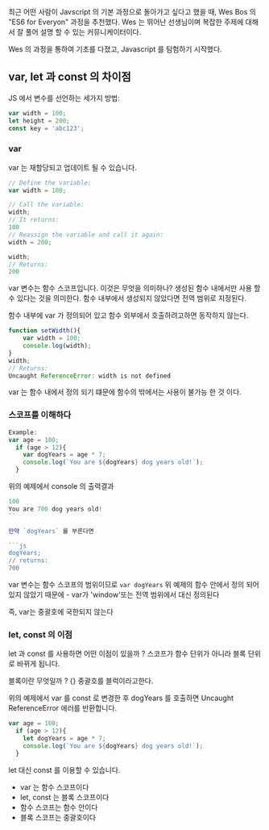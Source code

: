최근 어떤 사람이 Javscript 의 기본 과정으로 돌아가고 싶다고 했을 때, Wes Bos 의 "ES6 for Everyon" 과정을 추천했다.
Wes 는 뛰어난 선생님이며 복잡한 주제에 대해서 잘 풀어 설명 할 수 있는 커뮤니케이터이다.

Wes 의 과정을 통하여 기초를 다졌고, Javascript 를 탐험하기 시작했다.

## var, let 과 const 의 차이점 

JS 에서 변수를 선언하는 세가지 방법:

```js
var width = 100;
let height = 200;
const key = 'abc123';
```

### var

var 는 재할당되고 업데이트 될 수 있습니다.

```js
// Define the variable:
var width = 100;

// Call the variable:
width;
// It returns:
100
// Reassign the variable and call it again:
width = 200;

width;
// Returns:
200
```

var 변수는 함수 스코프입니다. 이것은 무엇을 의미하나? 생성된 함수 내에서만 사용 할 수 있다는 것을 의미한다.
함수 내부에서 생성되지 않았다면 전역 범위로 지정된다.

함수 내부에 var 가 정의되어 있고 함수 외부에서 호출하려고하면 동작하지 않는다.

```js
function setWidth(){
    var width = 100;
    console.log(width);
}
width;
// Returns:
Uncaught ReferenceError: width is not defined
```

var 는 함수 내에서 정의 되기 떄문에 함수의 밖에서는 사용이 불가능 한 것 이다.

### 스코프를 이해하다

```js
Example: 
var age = 100;
  if (age > 12){
    var dogYears = age * 7;
    console.log(`You are ${dogYears} dog years old!`);
  }
```

위의 예제에서 console 의 출력결과 

```js
100
You are 700 dog years old!
``

만약 `dogYears` 를 부른다면 

```js
dogYears;
// returns:
700
```

var 변수는 함수 스코프의 범위이므로 `var dogYears` 
위 예제의 함수 안에서 정의 되어 있지 않았기 때문에 - var가 'window'또는 전역 범위에서 대신 정의된다

즉, var는 중괄호에 국한되지 않는다

### let, const 의 이점

let 과 const 를 사용하면 어떤 이점이 있을까 ?
스코프가 함수 단위가 아니라 블록 단위로 바뀌게 됩니다.

블록이란 무엇일까 ? {} 중괄호를 블럭이라고한다.

위의 예제에서 var 를 const 로 변경한 후 dogYears 를 호출하면 Uncaught ReferenceError 에러를 반환합니다.

```js
var age = 100;
  if (age > 12){
    let dogYears = age * 7;
    console.log(`You are ${dogYears} dog years old!`);
  }
```

let 대신 const 를 이용할 수 있습니다.

- var 는 함수 스코프이다
- let, const 는 블록 스코프이다
- 함수 스코프는 함수 안이다
- 블록 스코프는 중괄호이다 











